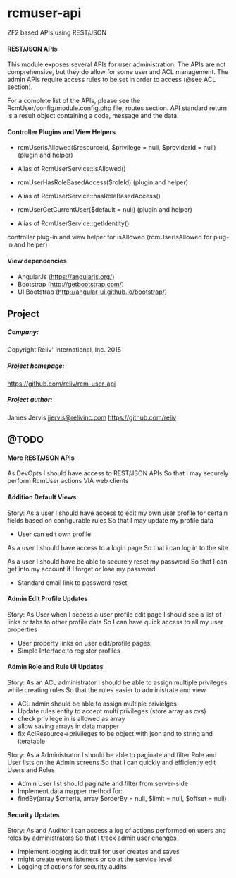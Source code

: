 rcmuser-api
====================

ZF2 based APIs using REST/JSON

#### REST/JSON APIs ####

This module exposes several APIs for user administration.
The APIs are not comprehensive, but they do allow for some user and ACL management.
The admin APIs require access rules to be set in order to access (@see ACL section).

For a complete list of the APIs, please see the RcmUser/config/module.config.php file, routes section.
API standard return is a result object containing a code, message and the data.

#### Controller Plugins and View Helpers ####

- rcmUserIsAllowed($resourceId, $privilege = null, $providerId = null) (plugin and helper)
 - Alias of RcmUserService::isAllowed()

- rcmUserHasRoleBasedAccess($roleId) (plugin and helper)
 - Alias of RcmUserService::hasRoleBasedAccess()
 
- rcmUserGetCurrentUser($default = null) (plugin and helper)
 - Alias of RcmUserService::getIdentity()
  
controller plug-in and view helper for isAllowed (rcmUserIsAllowed for plug-in and helper)

#### View dependencies

- AngularJs (https://angularjs.org/)
- Bootstrap (http://getbootstrap.com/)
- UI Bootstrap (http://angular-ui.github.io/bootstrap/)

Project
-------

##### Company:
Copyright Reliv' International, Inc. 2015

##### Project homepage: #####
https://github.com/reliv/rcm-user-api

##### Project author: #####
James Jervis
jjervis@relivinc.com
https://github.com/reliv


@TODO
-----

#### More REST/JSON APIs ####

As DevOpts
I should have access to REST/JSON APIs
So that I may securely perform RcmUser actions VIA web clients

#### Addition Default Views ####

Story: 
As a user 
I should have access to edit my own user profile for certain fields based on configurable rules
So that I may update my profile data
    
 - User can edit own profile
 
As a user 
I should have access to a login page
So that i can log in to the site

As a user 
I should have be able to securely reset my password
So that I can get into my account if I forget or lose my password

- Standard email link to password reset

#### Admin Edit Profile Updates ####

Story:
As User when I access a user profile edit page
I should see a list of links or tabs to other profile data
So I can have quick access to all my user properties
    
 - User property links on user edit/profile pages:
 - Simple Interface to register profiles
    
#### Admin Role and Rule UI Updates ####

Story: 
As an ACL administrator 
I should be able to assign multiple privileges while creating rules 
So that the rules easier to administrate and view
 
 - ACL admin should be able to assign multiple privielges
 - Update rules entity to accept multi privileges (store array as cvs)
 - check privilege in is allowed as array
 - allow saving arrays in data mapper
 - fix AclResource->privileges to be object with json and to string and iteratable
 
Story: 
As a Administrator 
I should be able to paginate and filter Role and User lists on the Admin screens
So that I can quickly and efficiently edit Users and Roles
 
 - Admin User list should paginate and filter from server-side
 - Implement data mapper method for:
 - findBy(array $criteria, array $orderBy = null, $limit = null, $offset = null)

#### Security Updates ####

Story: 
As and Auditor 
I can access a log of actions performed on users and roles by administrators 
So that I track admin user changes
    
 - Implement logging audit trail for user creates and saves
 - might create event listeners or do at the service level
 - Logging of actions for security audits
